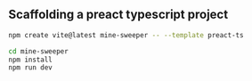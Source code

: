 ## Scaffolding a preact typescript project

```sh
npm create vite@latest mine-sweeper -- --template preact-ts

cd mine-sweeper
npm install
npm run dev
```

